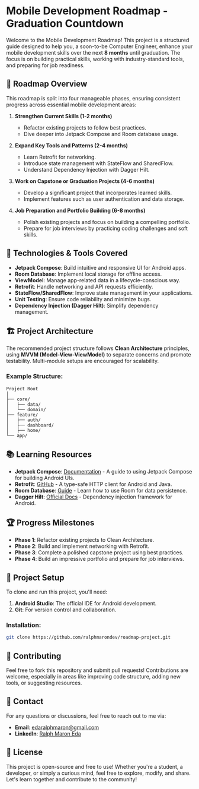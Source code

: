 # **Mobile Development Roadmap - Graduation Countdown**

Welcome to the Mobile Development Roadmap! This project is a structured guide designed to help you, a soon-to-be Computer Engineer, enhance your mobile development skills over the next **8 months** until graduation. The focus is on building practical skills, working with industry-standard tools, and preparing for job readiness.

## 📅 **Roadmap Overview**

This roadmap is split into four manageable phases, ensuring consistent progress across essential mobile development areas:

1. **Strengthen Current Skills (1-2 months)**
   - Refactor existing projects to follow best practices.
   - Dive deeper into Jetpack Compose and Room database usage.
  
2. **Expand Key Tools and Patterns (2-4 months)**
   - Learn Retrofit for networking.
   - Introduce state management with StateFlow and SharedFlow.
   - Understand Dependency Injection with Dagger Hilt.
  
3. **Work on Capstone or Graduation Projects (4-6 months)**
   - Develop a significant project that incorporates learned skills.
   - Implement features such as user authentication and data storage.
  
4. **Job Preparation and Portfolio Building (6-8 months)**
   - Polish existing projects and focus on building a compelling portfolio.
   - Prepare for job interviews by practicing coding challenges and soft skills.

## 🚀 **Technologies & Tools Covered**
- **Jetpack Compose**: Build intuitive and responsive UI for Android apps.
- **Room Database**: Implement local storage for offline access.
- **ViewModel**: Manage app-related data in a lifecycle-conscious way.
- **Retrofit**: Handle networking and API requests efficiently.
- **StateFlow/SharedFlow**: Improve state management in your applications.
- **Unit Testing**: Ensure code reliability and minimize bugs.
- **Dependency Injection (Dagger Hilt)**: Simplify dependency management.
  
## 🏗️ **Project Architecture**
The recommended project structure follows **Clean Architecture** principles, using **MVVM (Model-View-ViewModel)** to separate concerns and promote testability. Multi-module setups are encouraged for scalability.

### Example Structure:
```text
Project Root
│
├── core/
│   ├── data/
│   └── domain/
├── feature/
│   ├── auth/
│   ├── dashboard/
│   ├── home/
└── app/
```

## 📚 **Learning Resources**
- **Jetpack Compose**: [Documentation](https://developer.android.com/jetpack/compose) - A guide to using Jetpack Compose for building Android UIs.
- **Retrofit**: [GitHub](https://github.com/square/retrofit) - A type-safe HTTP client for Android and Java.
- **Room Database**: [Guide](https://developer.android.com/training/data-storage/room) - Learn how to use Room for data persistence.
- **Dagger Hilt**: [Official Docs](https://dagger.dev/hilt/) - Dependency injection framework for Android.

## 🏆 **Progress Milestones**
- **Phase 1**: Refactor existing projects to Clean Architecture.
- **Phase 2**: Build and implement networking with Retrofit.
- **Phase 3**: Complete a polished capstone project using best practices.
- **Phase 4**: Build an impressive portfolio and prepare for job interviews.

## 📂 **Project Setup**
To clone and run this project, you'll need:

1. **Android Studio**: The official IDE for Android development.
2. **Git**: For version control and collaboration.

### Installation:
```bash
git clone https://github.com/ralphmarondev/roadmap-project.git
```

## 👥 **Contributing**
Feel free to fork this repository and submit pull requests! Contributions are welcome, especially in areas like improving code structure, adding new tools, or suggesting resources.

## 💬 **Contact**
For any questions or discussions, feel free to reach out to me via:

- **Email**: [edaralphmaron@gmail.com](mailto:edaralphmaron@gmail.com)
- **LinkedIn**: [Ralph Maron Eda](https://www.linkedin.com/in/ralph-maron-eda-95a014250/)

## 📜 **License**
This project is open-source and free to use! Whether you're a student, a developer, or simply a curious mind, feel free to explore, modify, and share. Let's learn together and contribute to the community!
